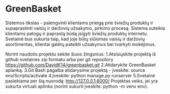# GreenBasket
Sistemos tikslas - palengvinti klientams prieigą prie šviežių produktų ir supaprastinti vaisių ir daržovių užsakymo, pirkimo procesą. 
Sistema suteikia klientams patogų ir paprastą būdą įsigyti šviežių produktų internetu. 
Svetainė bus sukurta taip, kad joje būtų siūlomas vaisių ir daržovių asortimentas, klientai galėtų pateikti užsakymus bei tvarkyti mokėjimus. 

Norint naudotis projektu sekite šiuos žingsnius:
1.Atsisiųskite projektą iš github svetaines zip formatu arba per git repository https://github.com/DavidK14/greenbasket.git
2.Atidarykite GreenBasket aplanką.
3.Git Bash pagalba atidarysime projektą - įveskite: source env/Scripts/activate
4.Įveskite: python manage.py runserver
5.Svetainė pasiekiama per šią nuorodą: http://127.0.0.1:8000/
Projektas veiks, jei yra sukurta virtuali aplinka (norint sukurti įveskite: python -m venv env).
